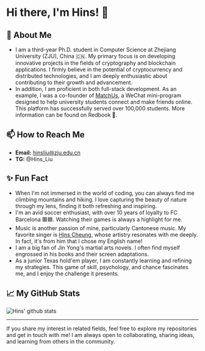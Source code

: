 # Hi there, I'm Hins! 👋

## 🚀 About Me
- I am a third-year Ph.D. student in Computer Science at Zhejiang University (ZJU), China 🇨🇳. My primary focus is on developing innovative projects in the fields of cryptography and blockchain applications. I firmly believe in the potential of cryptocurrency and distributed technologies, and I am deeply enthusiastic about contributing to their growth and advancement.
- In addition, I am proficient in both full-stack development. As an example, I was a co-founder of [MatchUs](https://github.com/MatchUs-ZJU), a WeChat mini-program designed to help university students connect and make friends online. This platform has successfully served over 100,000 students. More information can be found on Redbook 📕.

## 📫 How to Reach Me
- **Email:** [hinsliu@zju.edu.cn](mailto:hinsliu@zju.edu.cn)
- **TG:** @Hins_Liu

## ✨ Fun Fact
- When I'm not immersed in the world of coding, you can always find me climbing mountains and hiking. I love capturing the beauty of nature through my lens, finding it both refreshing and inspiring.
- I'm an avid soccer enthusiast, with over 10 years of loyalty to FC Barcelona 🟥🟦. Watching their games is always a highlight for me.
- Music is another passion of mine, particularly Cantonese music. My favorite singer is [Hins Cheung](https://hinscheung.com/), whose artistry resonates with me deeply. In fact, it's from him that I chose my English name!
- I am a big fan of Jin Yong's martial arts novels. I often find myself engrossed in his books and their screen adaptations.
- As a junior Texas hold'em player, I am constantly learning and refining my strategies. This game of skill, psychology, and chance fascinates me, and I enjoy the challenge it presents.

## 📈 My GitHub Stats
![Hins' github stats](https://github-readme-stats.vercel.app/api?username=LBruyne&show_icons=true)

---

If you share my interest in related fields, feel free to explore my repositories and get in touch with me! 
I am always open to collaborating, sharing ideas, and learning from others in the community.



